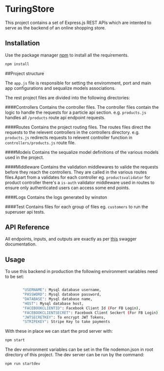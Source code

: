 # TuringStore

This project contains a set of Express.js REST APIs which are intented to serve as the backend of an online shopping store.

## Installation

Use the package manager [npm](https://www.npmjs.com/) to install all the requirements.

```bash
npm install 
```

##Project structure

The `app.js` file is responsible for setting the enviromment, port and main app configurations and sequalize models associations.

The rest project files are divided into the following directories:

####Controllers
Contains  the controller files. The controller files contain the logic to handle the requests for a particle api section. e.g.  `products.js` handles all `/products` route api endpoint requests.

####Routes
Contains  the project routing files. The routes files direct the requests to the relevent controllers in the controllers directory. e.g.  `products.js` redirects requests to relevent controller function in `controllers/products.js` route file.

####Models
Contains the sequalize model definitions of the various models used in the project. 

####Middleware
Contains the validation middlewares to valide the requests before they reach the controllers. They are called in the various routes files.Apart from a validates for each controller eg. `productsvalidator` for product controller there's a `is-auth` validator middleware used in routes to ensure only authenticated users can access some end points.

####Logs
Contains the logs generated by winston

####Test
Contains files for each group of files eg. `customers` to run the superuser api tests. 


## API Reference
All endpoints, inputs, and outputs are exactly as per [this](https://backendapi.turing.com/docs/) swagger documentation. 


## Usage

To  use this backend in production the following environment variables need to be set:

```bash

        "USERNAME": Mysql database username,
        "PASSWORD": Mysql database password,
        "DATABASE": Mysql database name,
        "HOST": Mysql database host,
        "FACEBOOKCLIENTID": Facebook Client Id (For FB Login),
        "FACEBOOKCLIENTSECRET": Facebook Client Seckert (For FB Login),
        "JWTSECRETKEY": To encrypt JWT Tokens,
        "STRIPEKEY": Stripe Key to take payments

```

With these in place we can start the prod server with:

```bash
npm start
```

The dev environment variables can be set in the file nodemon.json in root directory of this project. The dev server can be run by the command:
```bash
npm run startdev
```